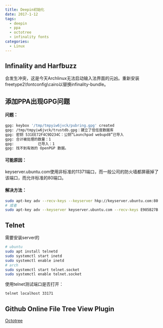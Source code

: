 ```yaml
---
title: Deepin初始化
date: 2017-1-12
tags:
  - deepin
  - ppa
  - octotree
  - infinality fonts
categories:
  - Linux
---
```




## Infinality and Harfbuzz

会发生冲突，这是今天Archlinux无法启动输入法界面的元凶。重新安装freetype2\fontconfig\cairo以替换infinality-bundle。

<!-- more -->

## 添加PPA出现GPG问题

#### 问题：

```bash
gpg: keybox '/tmp/tmpyiw6jvck/pubring.gpg' created
gpg: /tmp/tmpyiw6jvck/trustdb.gpg：建立了信任度数据库
gpg: 密钥 531EE72F4C9D234C：公钥“Launchpad webupd8”已导入
gpg: 合计被处理的数量：1
gpg:           已导入：1
gpg: 找不到有效的 OpenPGP 数据。
```



#### 可能原因：

keyserver.ubuntu.com使用非标准的11371端口，而一般公司的防火墙都屏蔽掉了该端口，而允许标准的80端口。

#### 解决方法：

```bash
sudo apt-key adv --recv-keys --keyserver hkp://keyserver.ubuntu.com:80 531EE72F4C9D234C
# 或者
sudo apt-key adv --keyserver keyserver.ubuntu.com --recv-keys E985B27B
```



## Telnet

需要安装server的

```bash
# ubuntu
sudo apt install telnetd
sudo systemctl start inetd
sudo systemctl enable inetd
# arch
sudo systemctl start telnet.socket
sudo systemctl enable telnet.socket
```

使用telnet测试端口是否打开：

```bash
telnet localhost 33171
```



## Github Online File Tree View Plugin

[Octotree](https://github.com/buunguyen/octotree)



